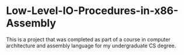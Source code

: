 # Low-Level-IO-Procedures-in-x86-Assembly
This is a project that was completed as part of a course in computer architecture and assembly language for my undergraduate CS degree. 
